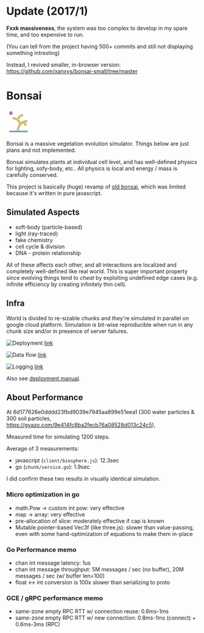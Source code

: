 # Update (2017/1)
**Fxxk massiveness**, the system was too complex to develop in my spare time, and too expensive to run.

(You can tell from the project having 500+ commits and still not displaying something intresting)

Instead, I revived smaller, in-browser version: https://github.com/xanxys/bonsai-small/tree/master

# Bonsai
![logo](/src/client/icons/favicon.png)

Bonsai is a massive vegetation evolution simulator. Things below are just plans and not implemented.

Bonsai simulates plants at individual cell level, and has well-defined physics for lighting, sofy-body, etc..
All physics is local and energy / mass is carefully conserved.

This project is basically (huge) revamp of [old bonsai](http://www.xanxys.net/bonsai), which was limited because it's written in pure javascript.

## Simulated Aspects
* soft-body (particle-based)
* light (ray-traced)
* fake chemistry
* cell cycle & division
* DNA - protein relationship

All of these affects each other, and all interactions are localized and completely well-defined like real world.
This is super important property since evolving things tend to *cheat* by exploiting undefined edge cases
(e.g. infinite efficiency by creating infinitely thin cell).

## Infra
World is divided to re-sizable chunks and they're simulated in parallel on google cloud platform.
Simulation is bit-wise reproducible when run in any chunk size and/or in presence of server failures.

![Deployment](https://docs.google.com/drawings/d/1cgvuM5Y_7A9-c1va3ftDwIgyta5Pe9MayIU3aiRTt9E/pub?w=851&amp;h=492)
[link](https://docs.google.com/drawings/d/1cgvuM5Y_7A9-c1va3ftDwIgyta5Pe9MayIU3aiRTt9E/edit)

![Data flow](https://docs.google.com/drawings/d/1sQcEftxncmAuRojqud-RQ05DrXb53Im6t8XrnxmwQD4/pub?w=851&amp;h=492)
[link](https://docs.google.com/drawings/d/1sQcEftxncmAuRojqud-RQ05DrXb53Im6t8XrnxmwQD4/edit)

![Logging](https://docs.google.com/drawings/d/1Wi-ZRtxABxR6FGD7fQ1U5N1KQCaZN4phXaMKOcmGwro/pub?w=725&h=416)
[link](https://docs.google.com/drawings/d/1Wi-ZRtxABxR6FGD7fQ1U5N1KQCaZN4phXaMKOcmGwro/edit)

Also see [deployment manual](/deployment.md).

## About Performance
At 6d177626e0dddd23fbd9039e7945aa899e51eea1
(300 water particles & 300 soil particles, https://gyazo.com/9e414fc8ba2fecb76a08528d013c24c5),

Measured time for simulating 1200 steps.

Average of 3 measurements:
* javascript (`client/biosphere.js`): 12.3sec
* go (`chunk/service.go`): 1.9sec

I did confirm these two results in visually identical simulation.

### Micro optimization in go
* math.Pow -> custom int pow: very effective
* map -> array: very effective
* pre-allocation of slice: moderately effective if cap is known
* Mutable pointer-based Vec3f (like three.js): slower than value-passing, even with some hand-optimization of equations to make them in-place

### Go Performance memo
* chan int message latency: 1us
* chan int message throughput: 5M messages / sec (no buffer), 20M messages / sec (w/ buffer len=100)
* float <-> int conversion is 100x slower than serializing to proto

### GCE / gRPC performance memo
* same-zone empty RPC RTT w/ connection reuse: 0.6ms-1ms
* same-zone empty RPC RTT w/ new connection:  0.8ms-1ms (connect) + 0.6ms-3ms (RPC)
